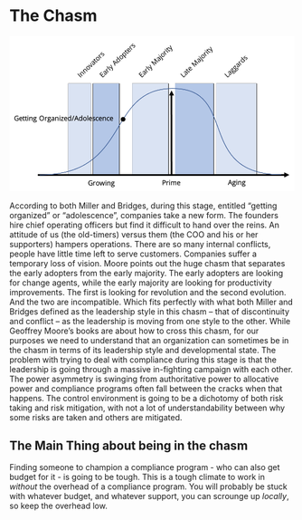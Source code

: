 # The Chasm

![](../../../.gitbook/assets/bellcurvechasm.png)

According to both Miller and Bridges, during this stage, entitled “getting organized” or “adolescence”, companies take a new form. The founders hire chief operating officers but find it difficult to hand over the reins. An attitude of us \(the old-timers\) versus them \(the COO and his or her supporters\) hampers operations. There are so many internal conflicts, people have little time left to serve customers. Companies suffer a temporary loss of vision. Moore points out the huge chasm that separates the early adopters from the early majority. The early adopters are looking for change agents, while the early majority are looking for productivity improvements. The first is looking for revolution and the second evolution. And the two are incompatible. Which fits perfectly with what both Miller and Bridges defined as the leadership style in this chasm – that of discontinuity and conflict – as the leadership is moving from one style to the other. While Geoffrey Moore’s books are about how to cross this chasm, for our purposes we need to understand that an organization can sometimes be in the chasm in terms of its leadership style and developmental state. The problem with trying to deal with compliance during this stage is that the leadership is going through a massive in-fighting campaign with each other. The power asymmetry is swinging from authoritative power to allocative power and compliance programs often fall between the cracks when that happens. The control environment is going to be a dichotomy of both risk taking and risk mitigation, with not a lot of understandability between why some risks are taken and others are mitigated.

## The Main Thing about being in the chasm

Finding someone to champion a compliance program - who can also get budget for it - is going to be tough. This is a tough climate to work in _without_ the overhead of a compliance program. You will probably be stuck with whatever budget, and whatever support, you can scrounge up _locally_, so keep the overhead low.

